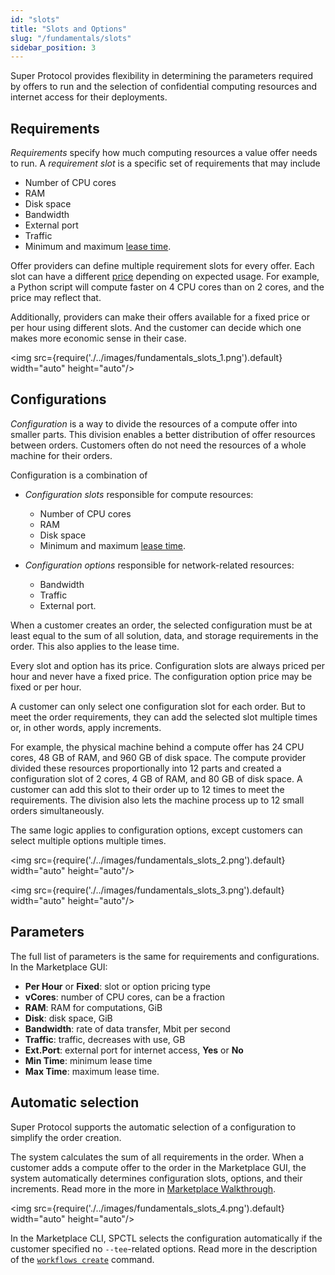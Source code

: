 ```yaml
---
id: "slots"
title: "Slots and Options"
slug: "/fundamentals/slots"
sidebar_position: 3
---
```


Super Protocol provides flexibility in determining the parameters required by offers to run and the selection of confidential computing resources and internet access for their deployments.

## Requirements

_Requirements_ specify how much computing resources a value offer needs to run. A _requirement slot_ is a specific set of requirements that may include

- Number of CPU cores
- RAM
- Disk space
- Bandwidth
- External port
- Traffic
- Minimum and maximum [lease time](/developers/fundamentals/orders#lease-deposit-and-balance).

Offer providers can define multiple requirement slots for every offer. Each slot can have a different [price](/developers/fundamentals/orders#cost-and-pricing) depending on expected usage. For example, a Python script will compute faster on 4 CPU cores than on 2 cores, and the price may reflect that.

Additionally, providers can make their offers available for a fixed price or per hour using different slots. And the customer can decide which one makes more economic sense in their case.

<img src={require('./../images/fundamentals_slots_1.png').default} width="auto" height="auto"/>

## Configurations

_Configuration_ is a way to divide the resources of a compute offer into smaller parts. This division enables a better distribution of offer resources between orders. Customers often do not need the resources of a whole machine for their orders.

Configuration is a combination of

- _Configuration slots_ responsible for compute resources:
    + Number of CPU cores
    + RAM
    + Disk space
    + Minimum and maximum [lease time](/developers/fundamentals/orders#lease-deposit-and-balance).

- _Configuration options_ responsible for network-related resources:
    + Bandwidth
    + Traffic
    + External port.

When a customer creates an order, the selected configuration must be at least equal to the sum of all solution, data, and storage requirements in the order. This also applies to the lease time.

Every slot and option has its price. Configuration slots are always priced per hour and never have a fixed price. The configuration option price may be fixed or per hour.

A customer can only select one configuration slot for each order. But to meet the order requirements, they can add the selected slot multiple times or, in other words, apply increments.

For example, the physical machine behind a compute offer has 24 CPU cores, 48 GB of RAM, and 960 GB of disk space. The compute provider divided these resources proportionally into 12 parts and created a configuration slot of 2 cores, 4 GB of RAM, and 80 GB of disk space. A customer can add this slot to their order up to 12 times to meet the requirements. The division also lets the machine process up to 12 small orders simultaneously.

The same logic applies to configuration options, except customers can select multiple options multiple times.

<img src={require('./../images/fundamentals_slots_2.png').default} width="auto" height="auto"/>

<img src={require('./../images/fundamentals_slots_3.png').default} width="auto" height="auto"/>

## Parameters

The full list of parameters is the same for requirements and configurations. In the Marketplace GUI:

- **Per Hour** or **Fixed**: slot or option pricing type
- **vCores**: number of CPU cores, can be a fraction
- **RAM**: RAM for computations, GiB
- **Disk**: disk space, GiB
- **Bandwidth**: rate of data transfer, Mbit per second
- **Traffic**: traffic, decreases with use, GB
- **Ext.Port**: external port for internet access, **Yes** or **No**
- **Min Time**: minimum lease time
- **Max Time**: maximum lease time.

## Automatic selection

Super Protocol supports the automatic selection of a configuration to simplify the order creation.

The system calculates the sum of all requirements in the order. When a customer adds a compute offer to the order in the Marketplace GUI, the system automatically determines configuration slots, options, and their increments. Read more in the more in [Marketplace Walkthrough](/developers/marketplace/walkthrough).

<img src={require('./../images/fundamentals_slots_4.png').default} width="auto" height="auto"/>

In the Marketplace CLI, SPCTL selects the configuration automatically if the customer specified no `--tee`-related options. Read more in the description of the [`workflows create`](/developers/cli_commands/workflows/create) command.